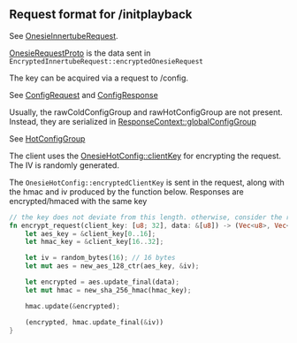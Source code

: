 ## Request format for /initplayback

See [OnesieInnertubeRequest](../protos/youtube/api/innertube/onesie_innertube_request.proto).

[OnesieRequestProto](../protos/video_streaming/onesie_request_proto.proto) is the data sent in `EncryptedInnertubeRequest::encryptedOnesieRequest`

The key can be acquired via a request to /config.

See [ConfigRequest](../protos/youtube/api/innertube/config_request.proto) and [ConfigResponse](../protos/youtube/api/innertube/config_response.proto)

Usually, the rawColdConfigGroup and rawHotConfigGroup are not present. Instead, they are serialized in [ResponseContext::globalConfigGroup](../protos/youtube/api/innertube/response_context.proto#L19)

See [HotConfigGroup](../protos/youtube/api/innertube/hot_config_group.proto)

The client uses the [OnesieHotConfig::clientKey](../protos/youtube/api/innertube/onesie_hot_config.proto#L16) for encrypting the request. The IV is randomly generated.

The `OnesieHotConfig::encryptedClientKey` is sent in the request, along with the hmac and iv produced  by the function below. Responses are encrypted/hmaced with the same key

```rust
// the key does not deviate from this length. otherwise, consider the response invalid
fn encrypt_request(client_key: [u8; 32], data: &[u8]) -> (Vec<u8>, Vec<u8>) {
	let aes_key = &client_key[0..16];
	let hmac_key = &client_key[16..32];

	let iv = random_bytes(16); // 16 bytes
	let mut aes = new_aes_128_ctr(aes_key, &iv);

	let encrypted = aes.update_final(data);
	let mut hmac = new_sha_256_hmac(hmac_key);

	hmac.update(&encrypted);

	(encrypted, hmac.update_final(&iv))
}
```
